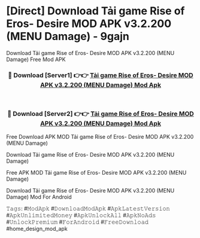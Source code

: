 # [Direct] Download Tải game Rise of Eros- Desire MOD APK v3.2.200 (MENU Damage) - 9gajn
Download Tải game Rise of Eros- Desire MOD APK v3.2.200 (MENU Damage) Free Mod APK

<div align="center">
<h3>🔴 Download [Server1] 👉👉 <a href="https://apk-comot.site?title=Tải_game_Rise_of_Eros-_Desire_MOD_APK_v3.2.200_(MENU_Damage)">Tải game Rise of Eros- Desire MOD APK v3.2.200 (MENU Damage) Mod Apk</a></h3><br>

<h3>🔴 Download [Server2] 👉👉 <a href="https://apk-comot.site?title=Tải_game_Rise_of_Eros-_Desire_MOD_APK_v3.2.200_(MENU_Damage)">Tải game Rise of Eros- Desire MOD APK v3.2.200 (MENU Damage) Mod Apk</a></h3>
</div>


Free Download APK MOD Tải game Rise of Eros- Desire MOD APK v3.2.200 (MENU Damage)

Download Tải game Rise of Eros- Desire MOD APK v3.2.200 (MENU Damage) 

Free APK MOD Tải game Rise of Eros- Desire MOD APK v3.2.200 (MENU Damage) 

Download Tải game Rise of Eros- Desire MOD APK v3.2.200 (MENU Damage) Mod For Android

𝚃𝚊𝚐𝚜: #𝙼𝚘𝚍𝙰𝚙𝚔 #𝙳𝚘𝚠𝚗𝚕𝚘𝚊𝚍𝙼𝚘𝚍𝙰𝚙𝚔 #𝙰𝚙𝚔𝙻𝚊𝚝𝚎𝚜𝚝𝚅𝚎𝚛𝚜𝚒𝚘𝚗 #𝙰𝚙𝚔𝚄𝚗𝚕𝚒𝚖𝚒𝚝𝚎𝚍𝙼𝚘𝚗𝚎𝚢 #𝙰𝚙𝚔𝚄𝚗𝚕𝚘𝚌𝚔𝙰𝚕𝚕 #𝙰𝚙𝚔𝙽𝚘𝙰𝚍𝚜 #𝚄𝚗𝚕𝚘𝚌𝚔𝙿𝚛𝚎𝚖𝚒𝚞𝚖 #𝙵𝚘𝚛𝙰𝚗𝚍𝚛𝚘𝚒𝚍 #𝙵𝚛𝚎𝚎𝙳𝚘𝚠𝚗𝚕𝚘𝚊𝚍 #home_design_mod_apk